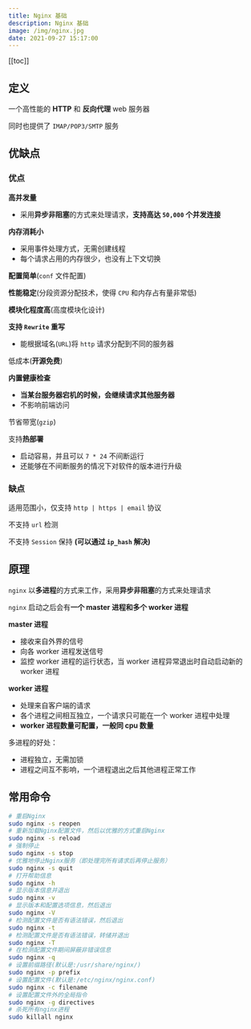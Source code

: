 ```yaml
---
title: Nginx 基础
description: Nginx 基础
image: /img/nginx.jpg
date: 2021-09-27 15:17:00
---
```


[[toc]]

## 定义

一个高性能的 **HTTP** 和 **反向代理** web 服务器

同时也提供了 `IMAP/POP3/SMTP` 服务

## 优缺点

### 优点

**高并发量**
  - 采用**异步非阻塞**的方式来处理请求，**支持高达 `50,000` 个并发连接**

**内存消耗小**
  - 采用事件处理方式，无需创建线程
  - 每个请求占用的内存很少，也没有上下文切换

**配置简单**(`conf` 文件配置)

**性能稳定**(分段资源分配技术，使得 `CPU` 和内存占有量非常低)

**模块化程度高**(高度模块化设计)

**支持 `Rewrite` 重写**
  - 能根据域名(`URL`)将 `http` 请求分配到不同的服务器

低成本(**开源免费**)

**内置健康检查**
  - **当某台服务器宕机的时候，会继续请求其他服务器**
  - 不影响前端访问

节省带宽(`gzip`)

支持**热部署**
  - 启动容易，并且可以 `7 * 24` 不间断运行
  - 还能够在不间断服务的情况下对软件的版本进行升级

### 缺点

适用范围小，仅支持 `http | https | email` 协议

不支持 `url` 检测

不支持 `Session` 保持 **(可以通过 `ip_hash` 解决)**

## 原理

`nginx` 以**多进程**的方式来工作，采用**异步非阻塞**的方式来处理请求

`nginx` 启动之后会有**一个 master 进程和多个 worker 进程**

**master 进程**
  - 接收来自外界的信号
  - 向各 worker 进程发送信号
  - 监控 worker 进程的运行状态，当 worker 进程异常退出时自动启动新的 worker 进程

**worker 进程**
  - 处理来自客户端的请求
  - 各个进程之间相互独立，一个请求只可能在一个 worker 进程中处理
  - **worker 进程数量可配置，一般同 cpu 数量**

多进程的好处：
  - 进程独立，无需加锁
  - 进程之间互不影响，一个进程退出之后其他进程正常工作

## 常用命令

```bash
# 重启Nginx
sudo nginx -s reopen
# 重新加载Nginx配置文件，然后以优雅的方式重启Nginx
sudo nginx -s reload
# 强制停止
sudo nginx -s stop
# 优雅地停止Nginx服务（即处理完所有请求后再停止服务）
sudo nginx -s quit
# 打开帮助信息
sudo nginx -h
# 显示版本信息并退出
sudo nginx -v
# 显示版本和配置选项信息，然后退出
sudo nginx -V
# 检测配置文件是否有语法错误，然后退出
sudo nginx -t
# 检测配置文件是否有语法错误，转储并退出
sudo nginx -T
# 在检测配置文件期间屏蔽非错误信息
sudo nginx -q
# 设置前缀路径(默认是:/usr/share/nginx/)
sudo nginx -p prefix
# 设置配置文件(默认是:/etc/nginx/nginx.conf)
sudo nginx -c filename
# 设置配置文件外的全局指令
sudo nginx -g directives
# 杀死所有nginx进程
sudo killall nginx
```